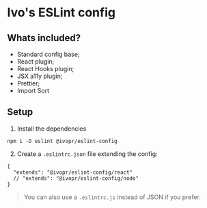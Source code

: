 # Ivo's ESLint config

## Whats included?

- Standard config base;
- React plugin;
- React Hooks plugin;
- JSX a11y plugin;
- Prettier;
- Import Sort

## Setup

1. Install the dependencies
```
npm i -D eslint @ivopr/eslint-config
```

2. Create a `.eslintrc.json` file extending the config:
```
{
  "extends": "@ivopr/eslint-config/react"
  // "extends": "@ivopr/eslint-config/node"
}
```

> You can also use a `.eslintrc.js` instead of JSON if you prefer.
